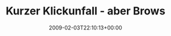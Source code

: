 ---
retweeted: false
source: <a href="http://twitter.com" rel="nofollow">Twitter Web Client</a>
entities:
  hashtags:
  - text: durchhalten
    indices:
    - '61'
    - '73'
  - text: da
    indices:
    - '74'
    - '77'
  symbols: []
  user_mentions: []
  urls: []
display_text_range:
- '0'
- '77'
favorite_count: '0'
id_str: '1174372162'
truncated: false
retweet_count: '0'
id: '1174372162'
created_at: Tue Feb 03 22:10:13 +0000 2009
favorited: false
full_text: 'Kurzer Klickunfall - aber Browser gleich wieder geschlossen. #durchhalten
  #da'
lang: de
tags:
- durchhalten
- da
- pesos:twitter
date: '2009-02-03T22:10:13+00:00'
src: https://twitter.com/bascht/status/1174372162
original_url: https://twitter.com/bascht/status/1174372162
type: twitter_tweet
text: 'Kurzer Klickunfall - aber Browser gleich wieder geschlossen. #durchhalten #da'
title: Kurzer Klickunfall - aber Brows

---